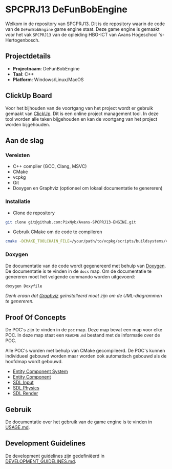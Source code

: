# SPCPRJ13 DeFunBobEngine

Welkom in de repository van SPCPRJ13. Dit is de repository waarin de code van de `DeFunBobEngine` game engine staat. Deze game engine is gemaakt voor het vak `SPCPRJ13` van de opleiding HBO-ICT van Avans Hogeschool 's-Hertogenbosch.

## Projectdetails

- **Projectnaam**: DeFunBobEngine
- **Taal**: C++
- **Platform**: Windows/Linux/MacOS

## ClickUp Board

Voor het bijhouden van de voortgang van het project wordt er gebruik gemaakt van [ClickUp](https://app.clickup.com/9012037397/v/l/4-90120089132-1). Dit is een online project management tool. In deze tool worden alle taken bijgehouden en kan de voortgang van het project worden bijgehouden.

## Aan de slag

### Vereisten

- C++ compiler (GCC, Clang, MSVC)
- CMake
- vcpkg
- Git
- Doxygen en Graphviz (optioneel om lokaal documentatie te genereren)

### Installatie

- Clone de repository

```bash
git clone git@github.com:PixNyb/Avans-SPCPRJ13-ENGINE.git
```

- Gebruik CMake om de code te compileren

```bash
cmake -DCMAKE_TOOLCHAIN_FILE=/your/path/to/vcpkg/scripts/buildsystems/vcpkg.cmake -S . -B build && cmake --build build
```

### Doxygen

De documentatie van de code wordt gegenereerd met behulp van [Doxygen](https://www.doxygen.nl/index.html). De documentatie is te vinden in de `docs` map. Om de documentatie te genereren moet het volgende commando worden uitgevoerd:

```sh
doxygen Doxyfile
```

_Denk eraan dat [Graphviz](https://graphviz.org/) geïnstalleerd moet zijn om de UML-diagrammen te genereren._

## Proof Of Concepts

De POC's zijn te vinden in de `poc` map. Deze map bevat een map voor elke POC. In deze map staat een `README.md` bestand met de informatie over de POC.

Alle POC's worden met behulp van CMake gecompileerd. De POC's kunnen individueel gebouwd worden maar worden ook automatisch gebouwd als de hoofdmap wordt gebouwd.

- [Entity Component System](poc/ecs/README.md)
- [Entity Component](poc/ec/README.md)
- [SDL Input](poc/sdl-input/README.md)
- [SDL Physics](poc/sdl-input-physics/README.md)
- [SDL Render](poc/sdl-render/README.md)

## Gebruik

De documentatie over het gebruik van de game engine is te vinden in [USAGE.md](USAGE.md).

## Development Guidelines

De development guidelines zijn gedefiniëerd in [DEVELOPMENT_GUIDELINES.md](DEVELOPMENT_GUIDELINES.md).
